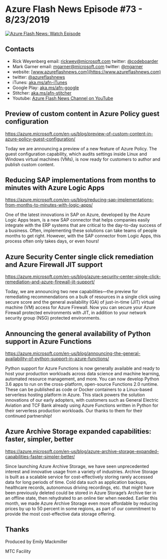 # Azure Flash News Episode #73 - 8/23/2019

[![Azure Flash News: Watch Episode](https://img.youtube.com/vi/K6FCRd9_Q00/0.jpg)](http://www.youtube.com/watch?v=K6FCRd9_Q00 "Azure Flash News: Episode 73")

## Contacts
* Rick Weyenberg  email: rickwey@microsoft.com twitter: [@codeboarder](https://www.twitter.com/codeboarder)
* Mark Garner email: mgarner@microsoft.com twitter: [@mgarner](https://www.twitter.com/mgarner)
* website: [www.azureflashnews.com](https://www.azureflashnews.com)
* twitter: [@azureflashnews](https://www.twitter.com/azureflashnews)
* iTunes: [aka.ms/afn-iTunes](https://aka.ms/afn-iTunes)
* Google Play: [aka.ms/afn-google](https://aka.ms/afn-google)
* Stitcher: [aka.ms/afn-stitcher](https://aka.ms/afn-stitcher)
* Youtube: [Azure Flash News Channel on YouTube](https://www.youtube.com/channel/UCV6U_D4q7OxQaf0rFfEb6fQ)

## Preview of custom content in Azure Policy guest configuration
https://azure.microsoft.com/en-us/blog/preview-of-custom-content-in-azure-policy-guest-configuration/

Today we are announcing a preview of a new feature of Azure Policy. The guest configuration capability, which audits settings inside Linux and Windows virtual machines (VMs), is now ready for customers to author and publish custom content.

## Reducing SAP implementations from months to minutes with Azure Logic Apps
https://azure.microsoft.com/en-us/blog/reducing-sap-implementations-from-months-to-minutes-with-logic-apps/

One of the latest innovations in SAP on Azure, developed by the Azure Logic Apps team, is a new SAP connector that helps companies easily integrate with the ERP systems that are critical to the day-to-day success of a business. Often, implementing these solutions can take teams of people months to get right. However, with the SAP connector from Logic Apps, this process often only takes days, or even hours!

## Azure Security Center single click remediation and Azure Firewall JIT support
https://azure.microsoft.com/en-us/blog/azure-security-center-single-click-remediation-and-azure-firewall-jit-support/

Today, we are announcing two new capabilities—the preview for remediating recommendations on a bulk of resources in a single click using secure score and the general availability (GA) of just-in-time (JIT) virtual machine (VM) access for Azure Firewall. Now you can secure your Azure Firewall protected environments with JIT, in addition to your network security group (NSG) protected environments.

## Announcing the general availability of Python support in Azure Functions
https://azure.microsoft.com/en-us/blog/announcing-the-general-availability-of-python-support-in-azure-functions/

Python support for Azure Functions is now generally available and ready to host your production workloads across data science and machine learning, automated resource management, and more. You can now develop Python 3.6 apps to run on the cross-platform, open-source Functions 2.0 runtime. These can be published as code or Docker containers to a Linux-based serverless hosting platform in Azure. This stack powers the solution innovations of our early adopters, with customers such as General Electric Aviation and TCF Bank already using Azure Functions written in Python for their serverless production workloads. Our thanks to them for their continued partnership!

## Azure Archive Storage expanded capabilities: faster, simpler, better
https://azure.microsoft.com/en-us/blog/azure-archive-storage-expanded-capabilities-faster-simpler-better/

Since launching Azure Archive Storage, we have seen unprecedented interest and innovative usage from a variety of industries. Archive Storage is built as a scalable service for cost-effectively storing rarely accessed data for long periods of time. Cold data such as application backups, healthcare records, autonomous driving recordings, etc. that might have been previously deleted could be stored in Azure Storage’s Archive tier in an offline state, then rehydrated to an online tier when needed. Earlier this month, we made Azure Archive Storage even more affordable by reducing prices by up to 50 percent in some regions, as part of our commitment to provide the most cost-effective data storage offering.

## Thanks
Produced by Emily Mackmiller

MTC Facility